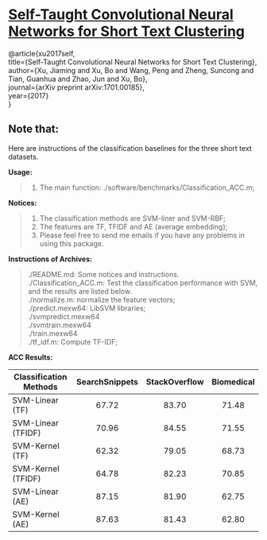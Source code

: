 [Self-Taught Convolutional Neural Networks for Short Text Clustering](https://arxiv.org/abs/1701.00185)  
============================================================================  
@article{xu2017self,    
  title={Self-Taught Convolutional Neural Networks for Short Text Clustering},    
  author={Xu, Jiaming and Xu, Bo and Wang, Peng and Zheng, Suncong and Tian, Guanhua and Zhao, Jun and Xu, Bo},    
  journal={arXiv preprint arXiv:1701.00185},    
  year={2017}    
}    

**Note that:**  
----------------------------------------------------------------------------  
  
Here are instructions of the classification baselines for the three short text datasets.  
  
**Usage:**  
>1. The main function: ./software/benchmarks/Classification_ACC.m;  
    
**Notices:**  
>1. The classification methods are SVM-liner and SVM-RBF;  
>2. The features are TF, TFIDF and AE (average embedding);  
>3. Please feel free to send me emails if you have any problems in using this package.  

**Instructions of Archives:**  
>./README.md: Some notices and instructions.  
>./Classification_ACC.m: Test the classification performance with SVM, and the results are listed below.  
>./normalize.m: normalize the feature vectors;  
>./predict.mexw64: LibSVM libraries;  
>./svmpredict.mexw64  
>./svmtrain.mexw64  
>./train.mexw64  
>./tf_idf.m: Compute TF-IDF;  

**ACC Results:**  

Classification Methods|SearchSnippets|StackOverflow|Biomedical
 ------------- |:-------------:|:-------------:|:-------------:
SVM-Linear (TF)|	67.72|	83.70|	71.48
SVM-Linear (TFIDF)|	70.96|	84.55|	71.55
SVM-Kernel (TF)|	62.32|	79.05|	68.73
SVM-Kernel (TFIDF)|	64.78|	82.23	|70.85
SVM-Linear (AE)|	87.15|	81.90	|62.75
SVM-Kernel (AE)|	87.63	|81.43|	62.80
